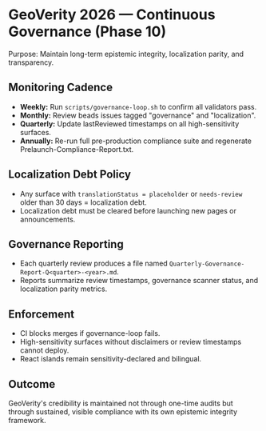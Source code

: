 # GeoVerity 2026 — Continuous Governance (Phase 10)

Purpose:
Maintain long-term epistemic integrity, localization parity, and transparency.

## Monitoring Cadence
- **Weekly:** Run `scripts/governance-loop.sh` to confirm all validators pass.
- **Monthly:** Review beads issues tagged "governance" and "localization".
- **Quarterly:** Update lastReviewed timestamps on all high-sensitivity surfaces.
- **Annually:** Re-run full pre-production compliance suite and regenerate Prelaunch-Compliance-Report.txt.

## Localization Debt Policy
- Any surface with `translationStatus = placeholder` or `needs-review` older than 30 days = localization debt.
- Localization debt must be cleared before launching new pages or announcements.

## Governance Reporting
- Each quarterly review produces a file named `Quarterly-Governance-Report-Q<quarter>-<year>.md`.
- Reports summarize review timestamps, governance scanner status, and localization parity metrics.

## Enforcement
- CI blocks merges if governance-loop fails.
- High-sensitivity surfaces without disclaimers or review timestamps cannot deploy.
- React islands remain sensitivity-declared and bilingual.

## Outcome
GeoVerity's credibility is maintained not through one-time audits but through sustained, visible compliance with its own epistemic integrity framework.
